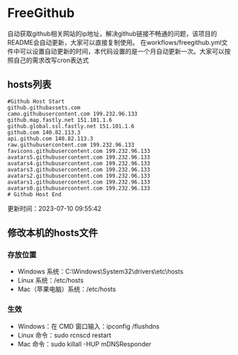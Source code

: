 # FreeGithub
自动获取github相关网站的ip地址，解决github链接不畅通的问题，该项目的README会自动更新，大家可以直接复制使用。
在workflows/freegithub.yml文件中可以设置自动更新的时间，本代码设置的是一个月自动更新一次。大家可以按照自己的需求改写cron表达式

## hosts列表
```base
#Github Host Start
github.githubassets.com 
camo.githubusercontent.com 199.232.96.133
github.map.fastly.net 151.101.1.6
github.global.ssl.fastly.net 151.101.1.6
github.com 140.82.113.3
api.github.com 140.82.113.3
raw.githubusercontent.com 199.232.96.133
favicons.githubusercontent.com 199.232.96.133
avatars5.githubusercontent.com 199.232.96.133
avatars4.githubusercontent.com 199.232.96.133
avatars3.githubusercontent.com 199.232.96.133
avatars2.githubusercontent.com 199.232.96.133
avatars1.githubusercontent.com 199.232.96.133
avatars0.githubusercontent.com 199.232.96.133
# Github Host End
```

更新时间：2023-07-10 09:55:42

## 修改本机的hosts文件
### 存放位置
* Windows 系统：C:\Windows\System32\drivers\etc\hosts
* Linux 系统：/etc/hosts
* Mac（苹果电脑）系统：/etc/hosts

### 生效
* Windows：在 CMD 窗口输入：ipconfig /flushdns
* Linux 命令：sudo rcnscd restart
* Mac 命令：sudo killall -HUP mDNSResponder